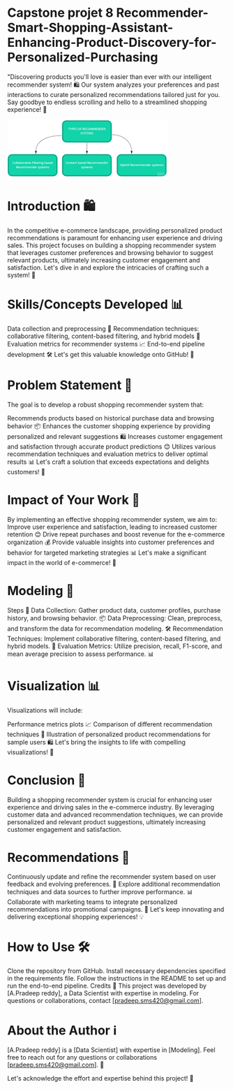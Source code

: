 # Capstone projet 8 Recommender-Smart-Shopping-Assistant-Enhancing-Product-Discovery-for-Personalized-Purchasing
"Discovering products you'll love is easier than ever with our intelligent recommender system! 🛍️  Our system analyzes your preferences and past interactions to curate personalized recommendations tailored just for you. Say goodbye to endless scrolling and hello to a streamlined shopping experience! 💫



![](https://github.com/A-pradeep420/Recommender-Smart-Shopping-Assistant-Enhancing-Product-Discovery-for-Personalized-Purchasing/blob/main/images.png)


# Introduction 🛍️

In the competitive e-commerce landscape, providing personalized product recommendations is paramount for enhancing user experience and driving sales. This project focuses on building a shopping recommender system that leverages customer preferences and browsing behavior to suggest relevant products, ultimately increasing customer engagement and satisfaction. Let's dive in and explore the intricacies of crafting such a system! 🚀



# Skills/Concepts Developed 📊
Data collection and preprocessing 📝
Recommendation techniques: collaborative filtering, content-based filtering, and hybrid models 🤝
Evaluation metrics for recommender systems 📈
End-to-end pipeline development 🛠️
Let's get this valuable knowledge onto GitHub! 🌟

# Problem Statement 🎯
The goal is to develop a robust shopping recommender system that:

Recommends products based on historical purchase data and browsing behavior 📦
Enhances the customer shopping experience by providing personalized and relevant suggestions 🛍️
Increases customer engagement and satisfaction through accurate product predictions 😊
Utilizes various recommendation techniques and evaluation metrics to deliver optimal results 📊
Let's craft a solution that exceeds expectations and delights customers! 🚀

# Impact of Your Work 💼
By implementing an effective shopping recommender system, we aim to:
Improve user experience and satisfaction, leading to increased customer retention 😊
Drive repeat purchases and boost revenue for the e-commerce organization 💰
Provide valuable insights into customer preferences and behavior for targeted marketing strategies 📊
Let's make a significant impact in the world of e-commerce! 🌟

# Modeling 🤖
Steps 📝
Data Collection: Gather product data, customer profiles, purchase history, and browsing behavior. 📦
Data Preprocessing: Clean, preprocess, and transform the data for recommendation modeling. 🛠️
Recommendation Techniques: Implement collaborative filtering, content-based filtering, and hybrid models. 🤝
Evaluation Metrics: Utilize precision, recall, F1-score, and mean average precision to assess performance. 📊

# Visualization 📊
Visualizations will include:

Performance metrics plots 📈
Comparison of different recommendation techniques 🔄
Illustration of personalized product recommendations for sample users 🛍️
Let's bring the insights to life with compelling visualizations! 🎨

# Conclusion 🌟
Building a shopping recommender system is crucial for enhancing user experience and driving sales in the e-commerce industry. By leveraging customer data and advanced recommendation techniques, we can provide personalized and relevant product suggestions, ultimately increasing customer engagement and satisfaction.

# Recommendations 🚀
Continuously update and refine the recommender system based on user feedback and evolving preferences. 🔄
Explore additional recommendation techniques and data sources to further improve performance. 📊
Collaborate with marketing teams to integrate personalized recommendations into promotional campaigns. 🎯
Let's keep innovating and delivering exceptional shopping experiences! 💡

# How to Use 🛠️
Clone the repository from GitHub.
Install necessary dependencies specified in the requirements file.
Follow the instructions in the README to set up and run the end-to-end pipeline.
Credits 🌟
This project was developed by [A.Pradeep reddy], a Data Scientist with expertise in modeling. For questions or collaborations, contact [pradeep.sms420@gmail.com].

# About the Author ℹ️
[A.Pradeep reddy] is a [Data Scientist] with expertise in [Modeling]. Feel free to reach out for any questions or collaborations [pradeep.sms420@gmail.com]. 📧

Let's acknowledge the effort and expertise behind this project! 👏
